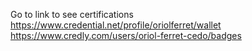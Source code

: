 Go to link to see certifications
https://www.credential.net/profile/oriolferret/wallet
https://www.credly.com/users/oriol-ferret-cedo/badges
